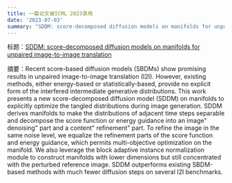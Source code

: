 ```yaml
---
title: 一篇论文被ICML 2023录用
date: '2023-07-03'
summary: "SDDM: score-decomposed diffusion models on manifolds for unpaired image-to-image translation"
---
```


标题：[SDDM: score-decomposed diffusion models on manifolds for unpaired image-to-image translation](https://proceedings.mlr.press/v202/sun23n/sun23n.pdf)

摘要：Recent score-based diffusion models (SBDMs) show promising results in unpaired image-to-image translation (I2I). However, existing methods, either energy-based or statistically-based, provide no explicit form of the interfered intermediate generative distributions. This work presents a new score-decomposed diffusion model (SDDM) on manifolds to explicitly optimize the tangled distributions during image generation. SDDM derives manifolds to make the distributions of adjacent time steps separable and decompose the score function or energy guidance into an image" denoising" part and a content" refinement" part. To refine the image in the same noise level, we equalize the refinement parts of the score function and energy guidance, which permits multi-objective optimization on the manifold. We also leverage the block adaptive instance normalization module to construct manifolds with lower dimensions but still concentrated with the perturbed reference image. SDDM outperforms existing SBDM-based methods with much fewer diffusion steps on several I2I benchmarks.